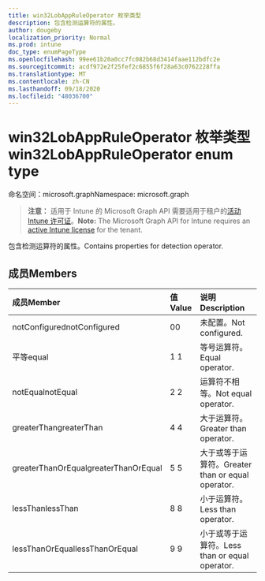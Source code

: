 ```yaml
---
title: win32LobAppRuleOperator 枚举类型
description: 包含检测运算符的属性。
author: dougeby
localization_priority: Normal
ms.prod: intune
doc_type: enumPageType
ms.openlocfilehash: 99ee61b20a0cc7fc082b68d3414faae112bdfc2e
ms.sourcegitcommit: acdf972e2f25fef2c6855f6f28a63c0762228ffa
ms.translationtype: MT
ms.contentlocale: zh-CN
ms.lasthandoff: 09/18/2020
ms.locfileid: "48036700"
---
```

# <a name="win32lobappruleoperator-enum-type"></a><span data-ttu-id="e7239-103">win32LobAppRuleOperator 枚举类型</span><span class="sxs-lookup"><span data-stu-id="e7239-103">win32LobAppRuleOperator enum type</span></span>

<span data-ttu-id="e7239-104">命名空间：microsoft.graph</span><span class="sxs-lookup"><span data-stu-id="e7239-104">Namespace: microsoft.graph</span></span>

> <span data-ttu-id="e7239-105">**注意：** 适用于 Intune 的 Microsoft Graph API 需要适用于租户的[活动 Intune 许可证](https://go.microsoft.com/fwlink/?linkid=839381)。</span><span class="sxs-lookup"><span data-stu-id="e7239-105">**Note:** The Microsoft Graph API for Intune requires an [active Intune license](https://go.microsoft.com/fwlink/?linkid=839381) for the tenant.</span></span>

<span data-ttu-id="e7239-106">包含检测运算符的属性。</span><span class="sxs-lookup"><span data-stu-id="e7239-106">Contains properties for detection operator.</span></span>

## <a name="members"></a><span data-ttu-id="e7239-107">成员</span><span class="sxs-lookup"><span data-stu-id="e7239-107">Members</span></span>
|<span data-ttu-id="e7239-108">成员</span><span class="sxs-lookup"><span data-stu-id="e7239-108">Member</span></span>|<span data-ttu-id="e7239-109">值</span><span class="sxs-lookup"><span data-stu-id="e7239-109">Value</span></span>|<span data-ttu-id="e7239-110">说明</span><span class="sxs-lookup"><span data-stu-id="e7239-110">Description</span></span>|
|:---|:---|:---|
|<span data-ttu-id="e7239-111">notConfigured</span><span class="sxs-lookup"><span data-stu-id="e7239-111">notConfigured</span></span>|<span data-ttu-id="e7239-112">0</span><span class="sxs-lookup"><span data-stu-id="e7239-112">0</span></span>|<span data-ttu-id="e7239-113">未配置。</span><span class="sxs-lookup"><span data-stu-id="e7239-113">Not configured.</span></span>|
|<span data-ttu-id="e7239-114">平等</span><span class="sxs-lookup"><span data-stu-id="e7239-114">equal</span></span>|<span data-ttu-id="e7239-115">1 </span><span class="sxs-lookup"><span data-stu-id="e7239-115">1</span></span>|<span data-ttu-id="e7239-116">等号运算符。</span><span class="sxs-lookup"><span data-stu-id="e7239-116">Equal operator.</span></span>|
|<span data-ttu-id="e7239-117">notEqual</span><span class="sxs-lookup"><span data-stu-id="e7239-117">notEqual</span></span>|<span data-ttu-id="e7239-118">2 </span><span class="sxs-lookup"><span data-stu-id="e7239-118">2</span></span>|<span data-ttu-id="e7239-119">运算符不相等。</span><span class="sxs-lookup"><span data-stu-id="e7239-119">Not equal operator.</span></span>|
|<span data-ttu-id="e7239-120">greaterThan</span><span class="sxs-lookup"><span data-stu-id="e7239-120">greaterThan</span></span>|<span data-ttu-id="e7239-121">4 </span><span class="sxs-lookup"><span data-stu-id="e7239-121">4</span></span>|<span data-ttu-id="e7239-122">大于运算符。</span><span class="sxs-lookup"><span data-stu-id="e7239-122">Greater than operator.</span></span>|
|<span data-ttu-id="e7239-123">greaterThanOrEqual</span><span class="sxs-lookup"><span data-stu-id="e7239-123">greaterThanOrEqual</span></span>|<span data-ttu-id="e7239-124">5 </span><span class="sxs-lookup"><span data-stu-id="e7239-124">5</span></span>|<span data-ttu-id="e7239-125">大于或等于运算符。</span><span class="sxs-lookup"><span data-stu-id="e7239-125">Greater than or equal operator.</span></span>|
|<span data-ttu-id="e7239-126">lessThan</span><span class="sxs-lookup"><span data-stu-id="e7239-126">lessThan</span></span>|<span data-ttu-id="e7239-127">8 </span><span class="sxs-lookup"><span data-stu-id="e7239-127">8</span></span>|<span data-ttu-id="e7239-128">小于运算符。</span><span class="sxs-lookup"><span data-stu-id="e7239-128">Less than operator.</span></span>|
|<span data-ttu-id="e7239-129">lessThanOrEqual</span><span class="sxs-lookup"><span data-stu-id="e7239-129">lessThanOrEqual</span></span>|<span data-ttu-id="e7239-130">9 </span><span class="sxs-lookup"><span data-stu-id="e7239-130">9</span></span>|<span data-ttu-id="e7239-131">小于或等于运算符。</span><span class="sxs-lookup"><span data-stu-id="e7239-131">Less than or equal operator.</span></span>|





